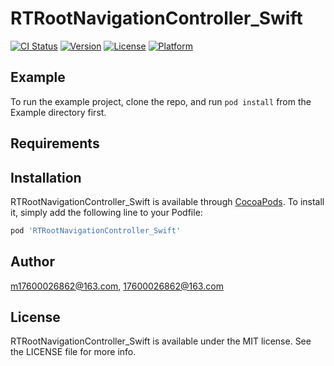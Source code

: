 # RTRootNavigationController_Swift

[![CI Status](http://img.shields.io/travis/m17600026862@163.com/RTRootNavigationController_Swift.svg?style=flat)](https://travis-ci.org/m17600026862@163.com/RTRootNavigationController_Swift)
[![Version](https://img.shields.io/cocoapods/v/RTRootNavigationController_Swift.svg?style=flat)](http://cocoapods.org/pods/RTRootNavigationController_Swift)
[![License](https://img.shields.io/cocoapods/l/RTRootNavigationController_Swift.svg?style=flat)](http://cocoapods.org/pods/RTRootNavigationController_Swift)
[![Platform](https://img.shields.io/cocoapods/p/RTRootNavigationController_Swift.svg?style=flat)](http://cocoapods.org/pods/RTRootNavigationController_Swift)

## Example

To run the example project, clone the repo, and run `pod install` from the Example directory first.

## Requirements

## Installation

RTRootNavigationController_Swift is available through [CocoaPods](http://cocoapods.org). To install
it, simply add the following line to your Podfile:

```ruby
pod 'RTRootNavigationController_Swift'
```

## Author

m17600026862@163.com, 17600026862@163.com

## License

RTRootNavigationController_Swift is available under the MIT license. See the LICENSE file for more info.
